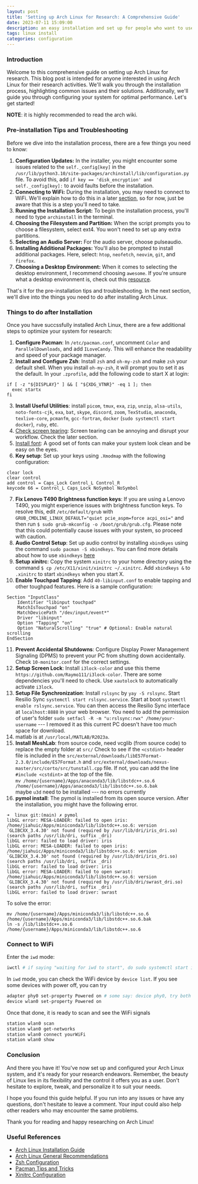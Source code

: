 ```yaml
---
layout: post
title: 'Setting up Arch Linux for Research: A Comprehensive Guide'
date: 2023-07-11 15:09:00
description: an easy installation and set up for people who want to use arch linux for research
tags: linux install
categories: configuration
---
```

### Introduction
Welcome to this comprehensive guide on setting up Arch Linux for research. This blog post is intended for anyone interested in using Arch Linux for their research activities. We'll walk you through the installation process, highlighting common issues and their solutions. Additionally, we'll guide you through configuring your system for optimal performance. Let's get started!

**NOTE**: it is highly recommended to read the arch wiki.

### Pre-installation Tips and Troubleshooting
Before we dive into the installation process, there are a few things you need to know:

1. **Configuration Updates:** In the installer, you might encounter some issues related to the `self._config[key]` in the `/usr/lib/python3.10/site-packages/archinstall/lib/configuration.py` file. To avoid this, add `if key == 'disk_encryption' and self._config[key]:` to avoid faults before the installation.
2. **Connecting to WiFi:** During the installation, you may need to connect to WiFi. We'll explain how to do this in a later [section](#connect-to-wifi), so for now, just be aware that this is a step you'll need to take.
3. **Running the Installation Script:** To begin the installation process, you'll need to type `archinstall` in the terminal.
4. **Choosing the Filesystem and Partition:** When the script prompts you to choose a filesystem, select ext4. You won't need to set up any extra partitions.
5. **Selecting an Audio Server:** For the audio server, choose pulseaudio.
6. **Installing Additional Packages:** You'll also be prompted to install additional packages. Here, select: `htop`, `neofetch`, `neovim`, `git`, and `firefox`.
7. **Choosing a Desktop Environment:** When it comes to selecting the desktop environment, I recommend choosing `awesome`. If you're unsure what a desktop environment is, check out this [resource](README_linux.md).

That's it for the pre-installation tips and troubleshooting. In the next section, we'll dive into the things you need to do after installing Arch Linux.


<!-- {% highlight c++ linenos %} -->
<!---->
<!-- int -->
<!-- {% endhighlight %} -->
### Things to do after Installation
Once you have succssfully installed Arch Linux, there are a few additional steps to optimize your system for research:
1. **Configure Pacman**: In `/etc/pacman.conf`, uncomment `Color` and `ParallelDownloads`, and add `ILoveCandy`. This will enhance the readability and speed of your package manager.
2. **Install and Configure Zsh**: Install `zsh` and `oh-my-zsh` and make `zsh` your default shell. When you install `oh-my-zsh`, it will prompt you to set it as the default. In your `.zprofile`, add the following code to start X at login:
```
if [ -z "${DISPLAY}" ] && [ "${XDG_VTNR}" -eq 1 ]; then
  exec startx
fi
```
3. **Install Useful Utilities**: install `picom`, `tmux`, `exa`, `zip`, `unzip`, `alsa-utils`, `noto-fonts-cjk`, `exa`, `bat`, `skype`, `discord`, `zoom`, `TexStudio`, `anaconda`, `texlive-core`, `pcmanfm`, `gcc-fortran`, `docker` (`sudo systemctl start docker`), `ruby`, etc.
4. [Check screen tearing](#screen-tearing): Screen tearing can be annoying and disrupt your workflow. Check the later section.
5. [Install font](#install-font):  A good set of fonts can make your system look clean and be easy on the eyes. 
6. **Key setup**: Set up your keys using  `.Xmodmap` with the following configuration:
``` text
clear lock
clear control
add control = Caps_Lock Control_L Control_R
keycode 66 = Control_L Caps_Lock NoSymbol NoSymbol
```
7. **Fix Lenovo T490 Brightness function keys**:  If you are using a Lenovo T490, you might experience issues with brightness function keys. To resolve this, edit `/etc/default/grub` with `GRUB_CMDLINE_LINUX_DEFAULT="quiet pcie_aspm=force acpi_osi="` and then run `$ sudo grub-mkconfig -o /boot/grub/grub.cfg`. Please note that this could potentially cause issues with your system, so proceed with caution.
8. **Audio Control Setup**: Set up audio control by installing `xbindkyes` using the command `sudo pacman -S xbindkeys`. You can find more details about how to use `xbindkeys` [here](https://wiki.archlinux.org/title/Xbindkeys)
9. **Setup xinitrc**: Copy the system `xinitrc` to your home directory using the command ` $ cp /etc/X11/xinit/xinitrc ~/.xinitrc `. 
Add `xbindkeys &` to `.xinitrc` to start `xbindkeys` when you start X.
10. **Enable Touchpad Tapping**: Add `40-libinput.conf` to enable tapping and other toughpad features. Here is a sample configuration:
```
Section "InputClass"
    Identifier "libinput touchpad"
    MatchIsTouchpad "on"
    MatchDevicePath "/dev/input/event*"
    Driver "libinput"
    Option "Tapping" "on"
    Option "NaturalScrolling" "true" # Optional: Enable natural scrolling
EndSection
```
11. **Prevent Accidental Shutdowns**: Configure Display Power Management Signaling (DPMS) to prevent your PC from shutting down accidentally. Check `10-monitor.conf` for the correct settings.
12. **Setup Screen Lock**: Install `i3lock-color` and use this theme `https://github.com/Raymo111/i3lock-color`. There are some dependencies you'll need to check. Use `xautolock` to automatically activate `i3lock`.
13. **Setup File Synchronization**: Install `rslsync` by `yay -S rslsync`. Start Resilio Sync `systemctl start rslsync.service`. Start at boot `systemctl enable rslsync.service`.
You can then access the Resilio Sync interface at `localhost:8888` in your web browser.
You need to add the permission of user's folder `sudo setfacl -R -m "u:rslsync:rwx" /home/your-username` --- I removed it as this current PC doesn't have too much space for download.
14. matlab is at `/usr/local/MATLAB/R2023a`.
15. **Install MeshLab**: from source code, need vcglib (from source code) to replace the empty folder at `src/`
Check to see if the `<cstdint>` header file is included in the `src/external/downloads/libE57Format-2.3.0/include/E57Format.h` and `src/external/downloads/nexus-master/src/corto/src/tunstall.cpp` file. If not, you can add the line `#include <cstdint>` at the top of the file. <br>
`mv /home/{username}/Apps/anaconda3/lib/libstdc++.so.6 /home/{username}/Apps/anaconda3/lib/libstdc++.so.6.bak` <br>
maybe `u3d` need to be installed --- no errors currently
16. **pymol install**: The pymol is installed from its open source version. After the installation, you might have the following error.
``` text
➜  linux git:(main) ✗ pymol
libGL error: MESA-LOADER: failed to open iris: /home/jiahuic/Apps/miniconda3/lib/libstdc++.so.6: version `GLIBCXX_3.4.30' not found (required by /usr/lib/dri/iris_dri.so) (search paths /usr/lib/dri, suffix _dri)
libGL error: failed to load driver: iris
libGL error: MESA-LOADER: failed to open iris: /home/jiahuic/Apps/miniconda3/lib/libstdc++.so.6: version `GLIBCXX_3.4.30' not found (required by /usr/lib/dri/iris_dri.so) (search paths /usr/lib/dri, suffix _dri)
libGL error: failed to load driver: iris
libGL error: MESA-LOADER: failed to open swrast: /home/jiahuic/Apps/miniconda3/lib/libstdc++.so.6: version `GLIBCXX_3.4.30' not found (required by /usr/lib/dri/swrast_dri.so) (search paths /usr/lib/dri, suffix _dri)
libGL error: failed to load driver: swrast
```
To solve the error:
```
mv /home/{username}/Apps/miniconda3/lib/libstdc++.so.6 /home/{username}/Apps/miniconda3/lib/libstdc++.so.6.bak
ln -s /lib/libstdc++.so.6 /home/{username}/Apps/miniconda3/lib/libstdc++.so.6
```

### Connect to WiFi
Enter the `iwd` mode:
``` bash
iwctl # if saying "waiting for iwd to start", do sudo systemctl start iwd
```
In `iwd` mode, you can check the WiFi device by `device list`. 
If you see some devices with power off, you can try
``` bash
adapter phy0 set-property Powered on # some say: device phy0, try both
device wlan0 set-property Powered on
```
Once that done, it is ready to scan and see the WiFi signals 
``` bash
station wlan0 scan
station wlan0 get-networks
station wlan0 connect yourWiFi
station wlan0 show
```


### Conclusion
And there you have it! You've now set up and configured your Arch Linux system, and it's ready for your research endeavors. Remember, the beauty of Linux lies in its flexibility and the control it offers you as a user. Don't hesitate to explore, tweak, and personalize it to suit your needs.

I hope you found this guide helpful. If you run into any issues or have any questions, don't hesitate to leave a comment. Your input could also help other readers who may encounter the same problems.

Thank you for reading and happy researching on Arch Linux!

### Useful References
* [Arch Linux Installation Guide](https://wiki.archlinux.org/title/Installation_guide)
* [Arch Linux General Recommendations](https://wiki.archlinux.org/title/General_recommendations)
* [Zsh Configuration](https://wiki.archlinux.org/title/Zsh)
* [Pacman Tips and Tricks](https://wiki.archlinux.org/title/Pacman/Tips_and_tricks)
* [Xinitrc Configuration](https://wiki.archlinux.org/title/Xinit)
